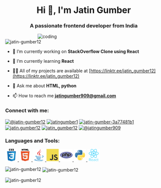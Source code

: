 
<h1 align="center">Hi 👋, I'm Jatin Gumber</h1>
<h3 align="center">A passionate frontend developer from India</h3>

<img align="right" alt="coding" width="400" src="https://camo.githubusercontent.com/cae12fddd9d6982901d82580bdf321d81fb299141098ca1c2d4891870827bf17/68747470733a2f2f6d69726f2e6d656469756d2e636f6d2f6d61782f313336302f302a37513379765349765f7430696f4a2d5a2e676966">

<p align="left"> <img src="https://komarev.com/ghpvc/?username=jatin-gumber12&label=Profile%20views&color=0e75b6&style=flat" alt="jatin-gumber12" /> </p>

- 🔭 I’m currently working on **StackOverflow Clone using React**

- 🌱 I’m currently learning **React**

- 👨‍💻 All of my projects are available at [https://linktr.ee/jatin_gumber12](https://linktr.ee/jatin_gumber12)

- 💬 Ask me about **HTML, python**

- 📫 How to reach me **jatingumber909@gmail.com**

<h3 align="left">Connect with me:</h3>
<p align="left">
<a href="https://codepen.io/@jatin-gumber12" target="blank"><img align="center" src="https://raw.githubusercontent.com/rahuldkjain/github-profile-readme-generator/master/src/images/icons/Social/codepen.svg" alt="@jatin-gumber12" height="30" width="40" /></a>
<a href="https://twitter.com/jatingumber1" target="blank"><img align="center" src="https://raw.githubusercontent.com/rahuldkjain/github-profile-readme-generator/master/src/images/icons/Social/twitter.svg" alt="jatingumber1" height="30" width="40" /></a>
<a href="https://linkedin.com/in/jatin-gumber-3a77481b1" target="blank"><img align="center" src="https://raw.githubusercontent.com/rahuldkjain/github-profile-readme-generator/master/src/images/icons/Social/linked-in-alt.svg" alt="jatin-gumber-3a77481b1" height="30" width="40" /></a>
<a href="https://instagram.com/jatin.gumber12" target="blank"><img align="center" src="https://raw.githubusercontent.com/rahuldkjain/github-profile-readme-generator/master/src/images/icons/Social/instagram.svg" alt="jatin.gumber12" height="30" width="40" /></a>
<a href="https://www.codechef.com/users/jatin_gumber12" target="blank"><img align="center" src="https://cdn.jsdelivr.net/npm/simple-icons@3.1.0/icons/codechef.svg" alt="jatin_gumber12" height="30" width="40" /></a>
<a href="https://www.hackerrank.com/@jatingumber909" target="blank"><img align="center" src="https://raw.githubusercontent.com/rahuldkjain/github-profile-readme-generator/master/src/images/icons/Social/hackerrank.svg" alt="@jatingumber909" height="30" width="40" /></a>
</p>

<h3 align="left">Languages and Tools:</h3>
<p align="left"> <a href="https://www.w3schools.com/css/" target="_blank" rel="noreferrer"> <img src="https://raw.githubusercontent.com/devicons/devicon/master/icons/css3/css3-original-wordmark.svg" alt="css3" width="40" height="40"/> </a> <a href="https://www.w3.org/html/" target="_blank" rel="noreferrer"> <img src="https://raw.githubusercontent.com/devicons/devicon/master/icons/html5/html5-original-wordmark.svg" alt="html5" width="40" height="40"/> </a> <a href="https://www.java.com" target="_blank" rel="noreferrer"> <img src="https://raw.githubusercontent.com/devicons/devicon/master/icons/java/java-original.svg" alt="java" width="40" height="40"/> </a> <a href="https://developer.mozilla.org/en-US/docs/Web/JavaScript" target="_blank" rel="noreferrer"> <img src="https://raw.githubusercontent.com/devicons/devicon/master/icons/javascript/javascript-original.svg" alt="javascript" width="40" height="40"/> </a> <a href="https://www.php.net" target="_blank" rel="noreferrer"> <img src="https://raw.githubusercontent.com/devicons/devicon/master/icons/php/php-original.svg" alt="php" width="40" height="40"/> </a> <a href="https://www.python.org" target="_blank" rel="noreferrer"> <img src="https://raw.githubusercontent.com/devicons/devicon/master/icons/python/python-original.svg" alt="python" width="40" height="40"/> </a> <a href="https://reactjs.org/" target="_blank" rel="noreferrer"> <img src="https://raw.githubusercontent.com/devicons/devicon/master/icons/react/react-original-wordmark.svg" alt="react" width="40" height="40"/> </a> </p>

<p><img align="left" src="https://github-readme-stats.vercel.app/api/top-langs?username=jatin-gumber12&show_icons=true&locale=en&layout=compact" alt="jatin-gumber12" /></p>

<p>&nbsp;<img align="center" src="https://github-readme-stats.vercel.app/api?username=jatin-gumber12&show_icons=true&locale=en" alt="jatin-gumber12" /></p>

<p><img align="center" src="https://github-readme-streak-stats.herokuapp.com/?user=jatin-gumber12&" alt="jatin-gumber12" /></p>
